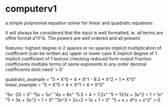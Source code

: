 # computerv1

a simple polynomial equation solver for linear and quadratic equations

It will always be considered that the input is well formatted, ie.  all terms are ofthe format a*X^b. The powers are well ordered and all present

features:
    highest degree is 2
    spaces or no spaces
    implicit multiplication of coefficient (can be written ax)
    upper or lower case X
    implicit degree of 1
    implicit coefficient of 1
    lexicon checking
    reduced form output
    fraction coefficients
    multiple terms of same exponents in any order
    decimal coefficients
    dont need '= 0'

quadratic_example = "5 * X^0 + 4 * X^1 - 9.3 * X^2 = 1 * X^0"
linear_example =  "5 * X^0 + 4 * X^1 = 4 * X^0"

"6x -20 = 0"
"5x = 5x"
"4x = 8x"
"5.5 = 4 + 7.2x"
"5 + 13.1x + 3x^2 = 1 + 1x"
"5 + 3x + 3x^2 = 1 + 0"
"3x^3 + 2x+2 + 1x + 1 = 0"
"5 + x + 4*x + x^2" = 0
